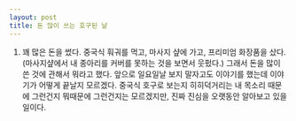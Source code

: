```yaml
---
layout: post
title: 돈 많이 쓰는 호구된 날
---
```


1. 꽤 많은 돈을 썼다. 중국식 훠궈를 먹고, 마사지 샾에 가고, 프리미엄 화장품을 샀다. (마사지샾에서 내 종아리를 커버를 못하는 것을 보면서 웃펐다.) 그래서 돈을 많이 쓴 것에 관해서 뭐라고 했다. 앞으로 일요일날 보지 말자고도 이야기를 했는데 이야기가 어떻게 끝날지 모르겠다. 중국식 호구로 보는지 히히덕거리는 내 목소리 때문에 그런건지 뭐때문에 그런건지는 모르겠지만, 진짜 진심을 오랫동안 알아보고 있을 일이다.